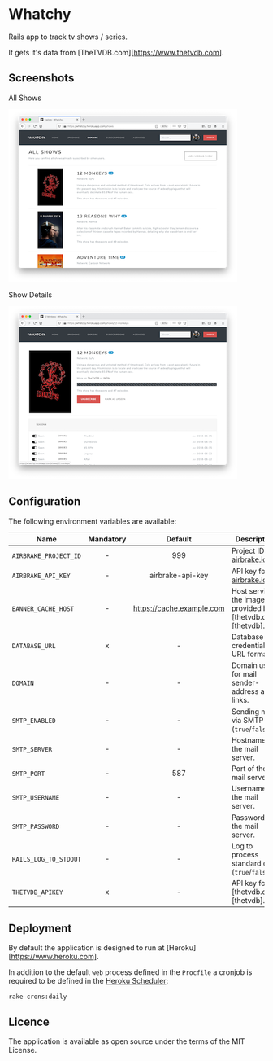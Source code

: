 # Whatchy

Rails app to track tv shows / series.

It gets it's data from [TheTVDB.com][https://www.thetvdb.com].

## Screenshots

All Shows

[![Screenshot - Explore View](docs/screenshot_explore_thumb.png)](docs/screenshot_explore.png)

Show Details

[![Screenshot - Show View](docs/screenshot_show_thumb.png)](docs/screenshot_show.png)

## Configuration

The following environment variables are available:

| Name                  | Mandatory |          Default          | Description                                                 |
| --------------------- | :-------: | :-----------------------: | ----------------------------------------------------------- |
| `AIRBRAKE_PROJECT_ID` |     -     |            999            | Project ID on [airbrake.io](https://airbrake.io)            |
| `AIRBRAKE_API_KEY`    |     -     |     airbrake-api-key      | API key for [airbrake.io](https://airbrake.io)              |
| `BANNER_CACHE_HOST`   |     -     | https://cache.example.com | Host serving the images provided by [thetvdb.com][thetvdb]. |
| `DATABASE_URL`        |     x     |             -             | Database credentials in URL format.                         |
| `DOMAIN`              |     -     |             -             | Domain used for mail sender-address and links.              |
| `SMTP_ENABLED`        |     -     |             -             | Sending mails via SMTP (`true`/`false`).                    |
| `SMTP_SERVER`         |     -     |             -             | Hostname of the mail server.                                |
| `SMTP_PORT`           |     -     |            587            | Port of the mail server.                                    |
| `SMTP_USERNAME`       |     -     |             -             | Username for the mail server.                               |
| `SMTP_PASSWORD`       |     -     |             -             | Password for the mail server.                               |
| `RAILS_LOG_TO_STDOUT` |     -     |             -             | Log to process standard out (`true`/`false`).               |
| `THETVDB_APIKEY`      |     x     |             -             | API key for [thetvdb.com][thetvdb].                         |

## Deployment

By default the application is designed to run at [Heroku][https://www.heroku.com].

In addition to the default `web` process defined in the `Procfile` a cronjob is required to be defined in the [Heroku Scheduler](https://devcenter.heroku.com/articles/scheduler):

```
rake crons:daily
```

## Licence

The application is available as open source under the terms of the MIT License.
